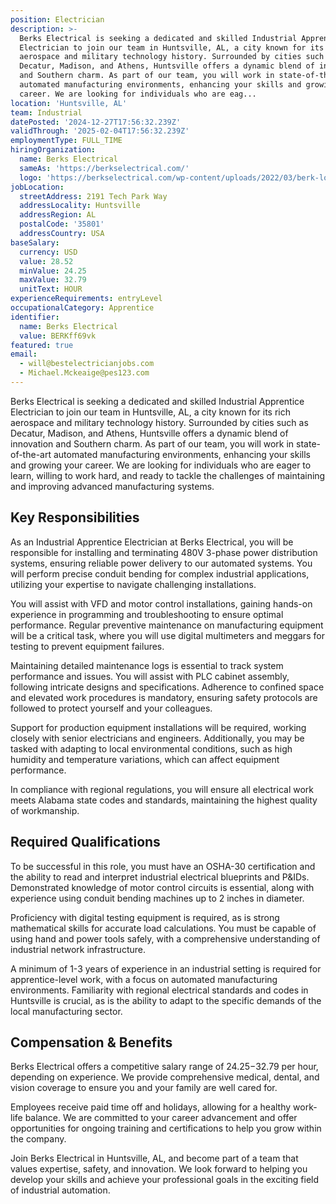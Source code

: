 ```yaml
---
position: Electrician
description: >-
  Berks Electrical is seeking a dedicated and skilled Industrial Apprentice
  Electrician to join our team in Huntsville, AL, a city known for its rich
  aerospace and military technology history. Surrounded by cities such as
  Decatur, Madison, and Athens, Huntsville offers a dynamic blend of innovation
  and Southern charm. As part of our team, you will work in state-of-the-art
  automated manufacturing environments, enhancing your skills and growing your
  career. We are looking for individuals who are eag...
location: 'Huntsville, AL'
team: Industrial
datePosted: '2024-12-27T17:56:32.239Z'
validThrough: '2025-02-04T17:56:32.239Z'
employmentType: FULL_TIME
hiringOrganization:
  name: Berks Electrical
  sameAs: 'https://berkselectrical.com/'
  logo: 'https://berkselectrical.com/wp-content/uploads/2022/03/berk-logo.jpg'
jobLocation:
  streetAddress: 2191 Tech Park Way
  addressLocality: Huntsville
  addressRegion: AL
  postalCode: '35801'
  addressCountry: USA
baseSalary:
  currency: USD
  value: 28.52
  minValue: 24.25
  maxValue: 32.79
  unitText: HOUR
experienceRequirements: entryLevel
occupationalCategory: Apprentice
identifier:
  name: Berks Electrical
  value: BERKff69vk
featured: true
email:
  - will@bestelectricianjobs.com
  - Michael.Mckeaige@pes123.com
---
```




Berks Electrical is seeking a dedicated and skilled Industrial Apprentice Electrician to join our team in Huntsville, AL, a city known for its rich aerospace and military technology history. Surrounded by cities such as Decatur, Madison, and Athens, Huntsville offers a dynamic blend of innovation and Southern charm. As part of our team, you will work in state-of-the-art automated manufacturing environments, enhancing your skills and growing your career. We are looking for individuals who are eager to learn, willing to work hard, and ready to tackle the challenges of maintaining and improving advanced manufacturing systems.

## Key Responsibilities

As an Industrial Apprentice Electrician at Berks Electrical, you will be responsible for installing and terminating 480V 3-phase power distribution systems, ensuring reliable power delivery to our automated systems. You will perform precise conduit bending for complex industrial applications, utilizing your expertise to navigate challenging installations.

You will assist with VFD and motor control installations, gaining hands-on experience in programming and troubleshooting to ensure optimal performance. Regular preventive maintenance on manufacturing equipment will be a critical task, where you will use digital multimeters and meggars for testing to prevent equipment failures.

Maintaining detailed maintenance logs is essential to track system performance and issues. You will assist with PLC cabinet assembly, following intricate designs and specifications. Adherence to confined space and elevated work procedures is mandatory, ensuring safety protocols are followed to protect yourself and your colleagues.

Support for production equipment installations will be required, working closely with senior electricians and engineers. Additionally, you may be tasked with adapting to local environmental conditions, such as high humidity and temperature variations, which can affect equipment performance.

In compliance with regional regulations, you will ensure all electrical work meets Alabama state codes and standards, maintaining the highest quality of workmanship.

## Required Qualifications

To be successful in this role, you must have an OSHA-30 certification and the ability to read and interpret industrial electrical blueprints and P&IDs. Demonstrated knowledge of motor control circuits is essential, along with experience using conduit bending machines up to 2 inches in diameter.

Proficiency with digital testing equipment is required, as is strong mathematical skills for accurate load calculations. You must be capable of using hand and power tools safely, with a comprehensive understanding of industrial network infrastructure.

A minimum of 1-3 years of experience in an industrial setting is required for apprentice-level work, with a focus on automated manufacturing environments. Familiarity with regional electrical standards and codes in Huntsville is crucial, as is the ability to adapt to the specific demands of the local manufacturing sector.

## Compensation & Benefits

Berks Electrical offers a competitive salary range of $24.25-$32.79 per hour, depending on experience. We provide comprehensive medical, dental, and vision coverage to ensure you and your family are well cared for.

Employees receive paid time off and holidays, allowing for a healthy work-life balance. We are committed to your career advancement and offer opportunities for ongoing training and certifications to help you grow within the company.

Join Berks Electrical in Huntsville, AL, and become part of a team that values expertise, safety, and innovation. We look forward to helping you develop your skills and achieve your professional goals in the exciting field of industrial automation.
